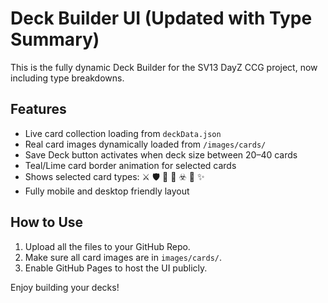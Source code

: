 # Deck Builder UI (Updated with Type Summary)

This is the fully dynamic Deck Builder for the SV13 DayZ CCG project, now including type breakdowns.

## Features
- Live card collection loading from `deckData.json`
- Real card images dynamically loaded from `/images/cards/`
- Save Deck button activates when deck size between 20–40 cards
- Teal/Lime card border animation for selected cards
- Shows selected card types: ⚔️ 🛡️ 🧭 🎒 ☣️ 🧨 ✨
- Fully mobile and desktop friendly layout

## How to Use
1. Upload all the files to your GitHub Repo.
2. Make sure all card images are in `images/cards/`.
3. Enable GitHub Pages to host the UI publicly.

Enjoy building your decks!
